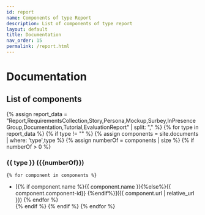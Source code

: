 ```yaml
---
id: report
name: Components of type Report
description: List of components of type report
layout: default
title: Documentation
nav_order: 15
permalink: /report.html
---
```


# Documentation

<div id="chart_container_report"></div>
<script>
anychart.onDocumentReady(function() {
    // set the data
    var data = [
        {x: "Documentation", value: 4}, 
        {x: "Persona", value: 22}, 
        {x: "RequirementsCollection", value: 2}, 
        {x: "Story", value: 35}, 
        {x: "Tutorial", value: 1}
    ];
    // create the chart
    var chart = anychart.pie3d();
    // set the chart title
    // chart.title("Report Components by Type");
    // add the data
    chart.data(data);
    // sort elements
    chart.sort("desc");  
    // set legend position
    chart.legend().position("right");
    // set items layout
    chart.legend().itemsLayout("vertical");  
    // display the chart in the container
    chart.container('chart_container_report');
    chart.draw();
  });
  </script>

## List of components 
{% assign report_data = "Report,RequirementsCollection,Story,Persona,Mockup,Surbey,InPresenceGroup,Documentation,Tutorial,EvaluationReport" | split: "," %}
{% for type in report_data %}
{% if type != "" %}
{% assign components =  site.documents  | where: 'type',type %}
{% assign numberOf = components | size %}
{% if numberOf > 0 %}
### {{ type }} ({{numberOf}})
	{% for component in components %}
- [{% if component.name %}{{ component.name }}{%else%}{{ component.component-id}} {%endif%}]({{ component.url | relative_url }})	{% endfor %}	
{% endif %}
{% endif %}
{% endfor %}